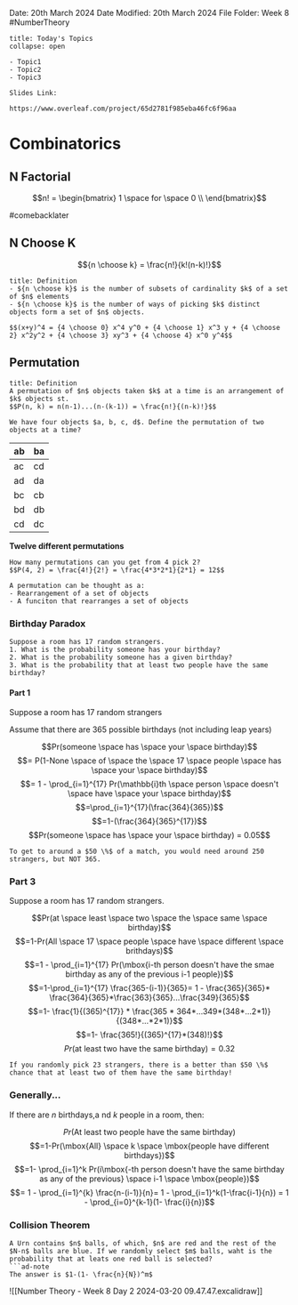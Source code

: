 Date: 20th March 2024
Date Modified: 20th March 2024
File Folder: Week 8
#NumberTheory

```ad-abstract
title: Today's Topics
collapse: open

- Topic1
- Topic2
- Topic3

```

```ad-important
Slides Link:

https://www.overleaf.com/project/65d2781f985eba46fc6f96aa
```

# Combinatorics

## N Factorial

$$n! = \begin{bmatrix} 1 \space for \space 0 \\  \end{bmatrix}$$

#comebacklater 

## N Choose K

$${n \choose k} = \frac{n!}{k!(n-k)!}$$

```ad-summary
title: Definition
- ${n \choose k}$ is the number of subsets of cardinality $k$ of a set of $n$ elements
- ${n \choose k}$ is the number of ways of picking $k$ distinct objects form a set of $n$ objects.
```

```ad-example
$$(x+y)^4 = {4 \choose 0} x^4 y^0 + {4 \choose 1} x^3 y + {4 \choose 2} x^2y^2 + {4 \choose 3} xy^3 + {4 \choose 4} x^0 y^4$$
```

## Permutation

```ad-summary
title: Definition
A permutation of $n$ objects taken $k$ at a time is an arrangement of $k$ objects st.
$$P(n, k) = n(n-1)...(n-(k-1)) = \frac{n!}{(n-k)!}$$
```

```ad-example
We have four objects $a, b, c, d$. Define the permutation of two objects at a time?
```

| ab  | ba  |
| --- | --- |
| ac  | cd  |
| ad  | da  |
| bc  | cb  |
| bd  | db  |
| cd  | dc  |
**Twelve different permutations**

```ad-example
How many permutations can you get from 4 pick 2?
$$P(4, 2) = \frac{4!}{2!} = \frac{4*3*2*1}{2*1} = 12$$
```

```ad-note
A permutation can be thought as a:
- Rearrangement of a set of objects
- A funciton that rearranges a set of objects
```

### Birthday Paradox

```ad-question
Suppose a room has 17 random strangers.
1. What is the probability someone has your birthday?
2. What is the probability someone has a given birthday?
3. What is the probability that at least two people have the same birthday?
```

#### Part 1

Suppose a room has 17 random strangers

Assume that there are 365 possible birthdays (not including leap years)

$$Pr(someone \space has \space your \space birthday)$$
$$= P(1-None \space of \space the \space 17 \space people \space has \space your \space birthday)$$
$$= 1 - \prod_{i=1}^{17} Pr(\mathbb{i}th \space person \space doesn't \space have \space your \space birthday)$$
$$=\prod_{i=1}^{17}(\frac{364}{365})$$
$$=1-(\frac{364}{365}^{17})$$
$$Pr(someone \space has \space your \space birthday) = 0.05$$
```ad-note
To get to around a $50 \%$ of a match, you would need around 250 strangers, but NOT 365.
```

### Part 3

Suppose a room has 17 random strangers.

$$Pr(at \space least \space two \space the \space same \space birthday)$$
$$=1-Pr(All \space 17 \space people \space have \space different \space brithdays)$$
$$=1 - \prod_{i=1}^{17} Pr(\mbox{i-th person doesn't have the smae birthday as any of the previous i-1 people})$$
$$=1-\prod_{i=1}^{17} \frac{365-(i-1)}{365}= 1 - \frac{365}{365}* \frac{364}{365}*\frac{363}{365}...\frac{349}{365}$$
$$=1- \frac{1}{(365)^{17}} * \frac{365 * 364*...349*(348*...2*1)}{(348*...*2*1)}$$
$$=1- \frac{365!}{(365)^{17}*(348)!}$$
$$Pr(\mbox{at least two have the same birthday}) = 0.32$$
```ad-note
If you randomly pick 23 strangers, there is a better than $50 \%$ chance that at least two of them have the same birthday!
```
### Generally...

If there are $n$ birthdays,a nd $k$ people in a room, then:

$$Pr(\mbox{At least two people have the same birthday})$$
$$=1-Pr(\mbox{All} \space k \space \mbox{people have different birthdays})$$
$$=1- \prod_{i=1}^k Pr(i\mbox{-th person doesn't have the same birthday as any of the previous} \space i-1 \space \mbox{people})$$
$$= 1 - \prod_{i=1}^{k} \frac{n-(i-1)}{n}= 1 - \prod_{i=1}^k(1-\frac{i-1}{n}) = 1 - \prod_{i=0}^{k-1}(1- \frac{i}{n})$$

### Collision Theorem

```ad-question
A Urn contains $n$ balls, of which, $n$ are red and the rest of the $N-n$ balls are blue. If we randomly select $m$ balls, waht is the probability that at leats one red ball is selected?
```ad-note
The answer is $1-(1- \frac{n}{N})^m$
```

![[Number Theory - Week 8 Day 2 2024-03-20 09.47.47.excalidraw]]







